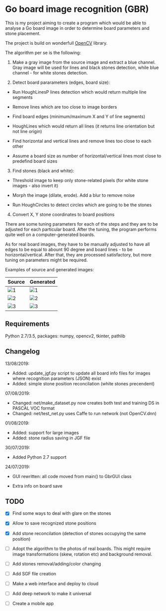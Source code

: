 # Go board image recognition (GBR)

This is my project aiming to create a program which would be able to analyse a Go board image in order to determine board parameters and stone placement.

The project is build on wonderfull [OpenCV](https://opencv.org/) library.

The algorithm per se is the following:

1. Make a gray image from the source image and extract a blue channel. Gray image will be used for lines and black stones detection, while blue channel - for white stones detection.

1. Detect board pararameters (edges, board size):

  * Run HoughLinesP lines detection which would return multiple line segments

  * Remove lines which are too close to image borders

  * Find board edges (minimum/maximum X and Y of line segments)

  * HoughLines which would return all lines (it returns line orientation but not line origin)

  * Find horizontal and vertical lines and remove lines too close to each other

  * Assume a board size as number of horizontal/vertical lines most close to predefind board sizes

3. Find stones (black and white):

  * Threshold image to keep only stone-related pixels (for white stone images - also invert it)

  * Morph the image (dilate, erode). Add a blur to remove noise

  * Run HoughCircles to detect circles which are going to be the stones

4. Convert X, Y stone coordinates to board positions

There are some tuning parameters for each of the steps and they are to be adjusted for each particular board. After the tuning, the program performs quite well on a computer-generated boards.

As for real board images, they have to be manually adjusted to have all edges to be equal to abount 90 degree and board lines - to be horizontal/vertical. After that, they are processed satisfactory, but more tuning on parameters might be required.

Examples of source and generated images:

| Source | Generated |
| ---    | ---       |
| ![1](../master/img/go_board_1.png) | ![1](../master/img/go_board_1_gen.jpg) |
| ![2](../master/img/go_board_13.png) | ![2](../master/img/go_board_13_gen.png) |
| ![3](../master/img/go_board_8a.png) | ![3](../master/img/go_board_8a_gen.jpg) |


## Requirements

Python 2.7/3.5, packages: numpy, opencv2, tkinter, pathlib


## Changelog

13/08/2019:

* Added: update_jgf.py script to update all board info files for images where recognition parameters (JSON) exist
* Added: simple stone position reconcilation (white stones precendent)

07/08/2019:

* Changed: net/make_dataset.py now creates both test and training DS in PASCAL VOC format
* Changed: net/test_net.py uses Caffe to run network (not OpenCV.dnn)

01/08/2019:

* Added: support for large images
* Added: stone radius saving in JGF file

30/07/2019:

* Added Python 2.7 support


24/07/2019:

* GUI rewritten: all code moved from main() to GbrGUI class

* Extra info on board save

## TODO

- [x] Find some ways to deal with glare on the stones

- [x] Allow to save recognized stone positions

- [x] Add stone reconcilation (detection of stones occupying the same position)

- [ ] Adopt the algorithm to the photos of real boards. This might require image transformations (skew, rotation etc) and background removal.

- [ ] Add stones removal/adding/color changing

- [ ] Add SGF file creation

- [ ] Make a web interface and deploy to cloud

- [ ] Add deep network to make it universal

- [ ] Create a mobile app
